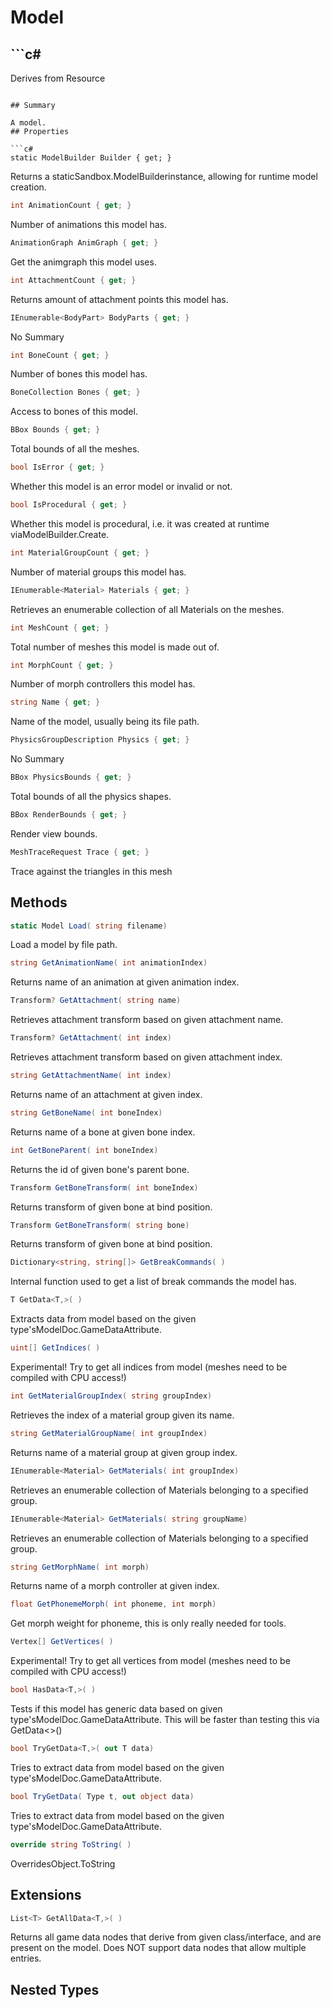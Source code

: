 # Model

## ```c#
Derives from Resource
```

## Summary

A model.
## Properties

```c#
static ModelBuilder Builder { get; } 
```
Returns a staticSandbox.ModelBuilderinstance, allowing for runtime model creation.
```c#
int AnimationCount { get; } 
```
Number of animations this model has.
```c#
AnimationGraph AnimGraph { get; } 
```
Get the animgraph this model uses.
```c#
int AttachmentCount { get; } 
```
Returns amount of attachment points this model has.
```c#
IEnumerable<BodyPart> BodyParts { get; } 
```
No Summary
```c#
int BoneCount { get; } 
```
Number of bones this model has.
```c#
BoneCollection Bones { get; } 
```
Access to bones of this model.
```c#
BBox Bounds { get; } 
```
Total bounds of all the meshes.
```c#
bool IsError { get; } 
```
Whether this model is an error model or invalid or not.
```c#
bool IsProcedural { get; } 
```
Whether this model is procedural, i.e. it was created at runtime viaModelBuilder.Create.
```c#
int MaterialGroupCount { get; } 
```
Number of material groups this model has.
```c#
IEnumerable<Material> Materials { get; } 
```
Retrieves an enumerable collection of all Materials on the meshes.
```c#
int MeshCount { get; } 
```
Total number of meshes this model is made out of.
```c#
int MorphCount { get; } 
```
Number of morph controllers this model has.
```c#
string Name { get; } 
```
Name of the model, usually being its file path.
```c#
PhysicsGroupDescription Physics { get; } 
```
No Summary
```c#
BBox PhysicsBounds { get; } 
```
Total bounds of all the physics shapes.
```c#
BBox RenderBounds { get; } 
```
Render view bounds.
```c#
MeshTraceRequest Trace { get; } 
```
Trace against the triangles in this mesh
## Methods

```c#
static Model Load( string filename) 
```
Load a model by file path.
```c#
string GetAnimationName( int animationIndex) 
```
Returns name of an animation at given animation index.
```c#
Transform? GetAttachment( string name) 
```
Retrieves attachment transform based on given attachment name.
```c#
Transform? GetAttachment( int index) 
```
Retrieves attachment transform based on given attachment index.
```c#
string GetAttachmentName( int index) 
```
Returns name of an attachment at given index.
```c#
string GetBoneName( int boneIndex) 
```
Returns name of a bone at given bone index.
```c#
int GetBoneParent( int boneIndex) 
```
Returns the id of given bone's parent bone.
```c#
Transform GetBoneTransform( int boneIndex) 
```
Returns transform of given bone at bind position.
```c#
Transform GetBoneTransform( string bone) 
```
Returns transform of given bone at bind position.
```c#
Dictionary<string, string[]> GetBreakCommands( ) 
```
Internal function used to get a list of break commands the model has.
```c#
T GetData<T,>( ) 
```
Extracts data from model based on the given type'sModelDoc.GameDataAttribute.
```c#
uint[] GetIndices( ) 
```
Experimental! Try to get all indices from model (meshes need to be compiled with CPU access!)
```c#
int GetMaterialGroupIndex( string groupIndex) 
```
Retrieves the index of a material group given its name.
```c#
string GetMaterialGroupName( int groupIndex) 
```
Returns name of a material group at given group index.
```c#
IEnumerable<Material> GetMaterials( int groupIndex) 
```
Retrieves an enumerable collection of Materials belonging to a specified group.
```c#
IEnumerable<Material> GetMaterials( string groupName) 
```
Retrieves an enumerable collection of Materials belonging to a specified group.
```c#
string GetMorphName( int morph) 
```
Returns name of a morph controller at given index.
```c#
float GetPhonemeMorph( int phoneme, int morph) 
```
Get morph weight for phoneme, this is only really needed for tools.
```c#
Vertex[] GetVertices( ) 
```
Experimental! Try to get all vertices from model (meshes need to be compiled with CPU access!)
```c#
bool HasData<T,>( ) 
```
Tests if this model has generic data based on given type'sModelDoc.GameDataAttribute.
This will be faster than testing this via GetData<>()
```c#
bool TryGetData<T,>( out T data) 
```
Tries to extract data from model based on the given type'sModelDoc.GameDataAttribute.
```c#
bool TryGetData( Type t, out object data) 
```
Tries to extract data from model based on the given type'sModelDoc.GameDataAttribute.
```c#
override string ToString( ) 
```
OverridesObject.ToString
## Extensions

```c#
List<T> GetAllData<T,>( ) 
```
Returns all game data nodes that derive from given class/interface, and are present on the model. Does NOT support data nodes that allow multiple entries.
## Nested Types

